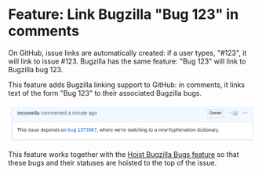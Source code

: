 # Feature: Link Bugzilla "Bug 123" in comments
On GitHub, issue links are automatically created: if a user types, "#123", it will link to issue #123. Bugzilla has the same feature: "Bug 123" will link to Bugzilla bug 123.

This feature adds Bugzilla linking support to GitHub: in comments, it links text of the form "Bug 123" to their associated Bugzilla bugs.

![Example of linking bugs of the form Bug 123 in comments](im/link_bugzilla_bug_123_example.png)

This feature works together with the [Hoist Bugzilla Bugs feature](hoist_bugzilla_bugs_to_top_of_issue.md) so that these bugs and their statuses are hoisted to the top of the issue.
